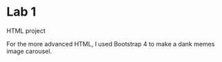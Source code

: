 # Lab 1
HTML project

For the more advanced HTML, I used Bootstrap 4 to make a dank memes image carousel.
